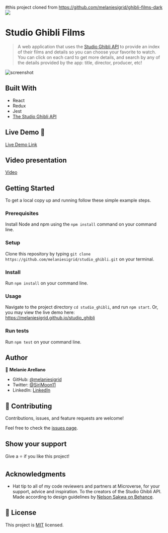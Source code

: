 #this project cloned from https://github.com/melaniesigrid/ghibli-films-dark
![](https://img.shields.io/badge/Microverse-blueviolet)

# Studio Ghibli Films

> A web application that uses the [Studio Ghibli API](https://ghibliapi.herokuapp.com/#) to provide an index of their films and details so you can choose your favorite to watch. You can click on each card to get more details, and search by any of the details provided by the app: title, director, producer, etc!

![screenshot](./ghibli_screenshot.gif)

## Built With

- React
- Redux
- Jest
- [The Studio Ghibli API](https://ghibliapi.herokuapp.com/#)

## Live Demo 🚀

[Live Demo Link](https://melaniesigrid.github.io/studio_ghibli)

## Video presentation
[Video](https://www.loom.com/share/2b36ce2b4ffa41b0a4ca1f0eb290e72f)

## Getting Started

To get a local copy up and running follow these simple example steps.

### Prerequisites
Install Node and npm using the `npm install` command on your command line.

### Setup
Clone this repository by typing `git clone https://github.com/melaniesigrid/studio_ghibli.git` on your terminal.

### Install
Run `npm install` on your command line.

### Usage
Navigate to the project directory `cd studio_ghibli`, and run `npm start`. Or, you may view the live demo here: https://melaniesigrid.github.io/studio_ghibli

### Run tests
Run `npm test` on your command line.

## Author

👤 **Melanie Arellano**

- GitHub: [@melaniesigrid](https://github.com/melaniesigrid)
- Twitter: [@SiriMoon11](https://twitter.com/SiriMoon11)
- LinkedIn: [LinkedIn](https://www.linkedin.com/in/melaniesigrid/)

## 🤝 Contributing

Contributions, issues, and feature requests are welcome!

Feel free to check the [issues page](../../issues/).

## Show your support

Give a ⭐️ if you like this project!

## Acknowledgments

- Hat tip to all of my code reviewers and partners at Microverse, for your support, advice and inspiration. To the creators of the Studio Ghibli API. Made according to design guidelines by [Nelson Sakwa on Behance](https://www.behance.net/gallery/31579789/Ballhead-App-%28Free-PSDs%29).

## 📝 License

This project is [MIT](./MIT.md) licensed.
